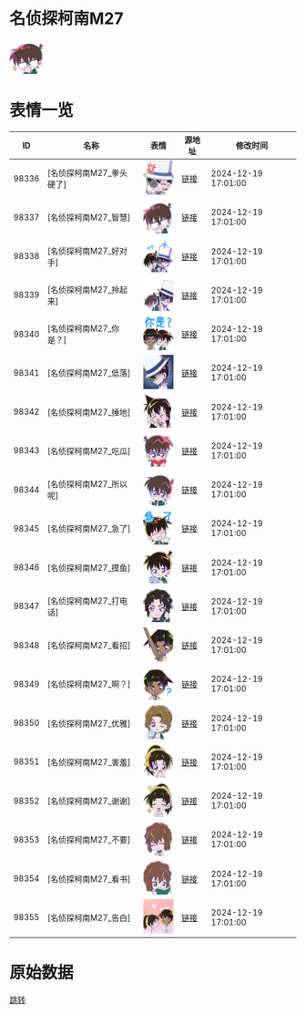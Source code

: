 # 名侦探柯南M27

<img src="./cover.png" height="60" alt="cover" />

# 表情一览

|ID|名称|表情|源地址|修改时间|
|----|----|----|----|----|
|98336|[名侦探柯南M27_拳头硬了]|<img src="./pic/098336_%5B名侦探柯南M27_拳头硬了%5D.png" height="60" alt="拳头硬了"/>|[链接](https://i0.hdslb.com/bfs/garb/76713013f56b73f5205da2ac2950a4daf674bc65.png)|2024-12-19 17:01:00|
|98337|[名侦探柯南M27_智慧]|<img src="./pic/098337_%5B名侦探柯南M27_智慧%5D.png" height="60" alt="智慧"/>|[链接](https://i0.hdslb.com/bfs/garb/18acc3115f44837859fe9b45722681d8f3690b40.png)|2024-12-19 17:01:00|
|98338|[名侦探柯南M27_好对手]|<img src="./pic/098338_%5B名侦探柯南M27_好对手%5D.png" height="60" alt="好对手"/>|[链接](https://i0.hdslb.com/bfs/garb/bcfa1162653d027702e19b1416222bd313e8c909.png)|2024-12-19 17:01:00|
|98339|[名侦探柯南M27_拎起来]|<img src="./pic/098339_%5B名侦探柯南M27_拎起来%5D.png" height="60" alt="拎起来"/>|[链接](https://i0.hdslb.com/bfs/garb/03b00304d981360aa1d79148cef7b405e68665bd.png)|2024-12-19 17:01:00|
|98340|[名侦探柯南M27_你是？]|<img src="./pic/098340_%5B名侦探柯南M27_你是？%5D.png" height="60" alt="你是？"/>|[链接](https://i0.hdslb.com/bfs/garb/f89f4495758983c607b0a32a1ac2f2d4fb5af88b.png)|2024-12-19 17:01:00|
|98341|[名侦探柯南M27_低落]|<img src="./pic/098341_%5B名侦探柯南M27_低落%5D.png" height="60" alt="低落"/>|[链接](https://i0.hdslb.com/bfs/garb/cf1a1c72f3648071669a86634275285b16514da2.png)|2024-12-19 17:01:00|
|98342|[名侦探柯南M27_捶地]|<img src="./pic/098342_%5B名侦探柯南M27_捶地%5D.png" height="60" alt="捶地"/>|[链接](https://i0.hdslb.com/bfs/garb/0b0033082a63b154de01afcbc4c5ee4ee9a3e53c.png)|2024-12-19 17:01:00|
|98343|[名侦探柯南M27_吃瓜]|<img src="./pic/098343_%5B名侦探柯南M27_吃瓜%5D.png" height="60" alt="吃瓜"/>|[链接](https://i0.hdslb.com/bfs/garb/e71b0870a1dac28ae466c6462661b74136c3408c.png)|2024-12-19 17:01:00|
|98344|[名侦探柯南M27_所以呢]|<img src="./pic/098344_%5B名侦探柯南M27_所以呢%5D.png" height="60" alt="所以呢"/>|[链接](https://i0.hdslb.com/bfs/garb/48c1bfe739a7038ce6231d6ad7d95964c153c9d4.png)|2024-12-19 17:01:00|
|98345|[名侦探柯南M27_急了]|<img src="./pic/098345_%5B名侦探柯南M27_急了%5D.png" height="60" alt="急了"/>|[链接](https://i0.hdslb.com/bfs/garb/e1accd0e260f19b085e26d084a9677f569003c94.png)|2024-12-19 17:01:00|
|98346|[名侦探柯南M27_摸鱼]|<img src="./pic/098346_%5B名侦探柯南M27_摸鱼%5D.png" height="60" alt="摸鱼"/>|[链接](https://i0.hdslb.com/bfs/garb/ad61937139eb8106ffa6926eefefd0f487e12977.png)|2024-12-19 17:01:00|
|98347|[名侦探柯南M27_打电话]|<img src="./pic/098347_%5B名侦探柯南M27_打电话%5D.png" height="60" alt="打电话"/>|[链接](https://i0.hdslb.com/bfs/garb/709c3094a72a44e9635e08b3eec9d977f460192c.png)|2024-12-19 17:01:00|
|98348|[名侦探柯南M27_看招]|<img src="./pic/098348_%5B名侦探柯南M27_看招%5D.png" height="60" alt="看招"/>|[链接](https://i0.hdslb.com/bfs/garb/a7fd71e9c2d6dafe77e753080ef75a72b7e3cdfe.png)|2024-12-19 17:01:00|
|98349|[名侦探柯南M27_啊？]|<img src="./pic/098349_%5B名侦探柯南M27_啊？%5D.png" height="60" alt="啊？"/>|[链接](https://i0.hdslb.com/bfs/garb/04af408203fd7d0661218ee88e495e81e597363f.png)|2024-12-19 17:01:00|
|98350|[名侦探柯南M27_优雅]|<img src="./pic/098350_%5B名侦探柯南M27_优雅%5D.png" height="60" alt="优雅"/>|[链接](https://i0.hdslb.com/bfs/garb/fd21e465e6277e6ad1bafb55bf5124576db8691e.png)|2024-12-19 17:01:00|
|98351|[名侦探柯南M27_害羞]|<img src="./pic/098351_%5B名侦探柯南M27_害羞%5D.png" height="60" alt="害羞"/>|[链接](https://i0.hdslb.com/bfs/garb/529f1d8eec81ee5723cedf00f34742a679244a94.png)|2024-12-19 17:01:00|
|98352|[名侦探柯南M27_谢谢]|<img src="./pic/098352_%5B名侦探柯南M27_谢谢%5D.png" height="60" alt="谢谢"/>|[链接](https://i0.hdslb.com/bfs/garb/112bef67e1d4cf220332b783ef9ffa53e3b6a138.png)|2024-12-19 17:01:00|
|98353|[名侦探柯南M27_不要]|<img src="./pic/098353_%5B名侦探柯南M27_不要%5D.png" height="60" alt="不要"/>|[链接](https://i0.hdslb.com/bfs/garb/486a1607d72b25a5332b495f2a8d41b96dc3e244.png)|2024-12-19 17:01:00|
|98354|[名侦探柯南M27_看书]|<img src="./pic/098354_%5B名侦探柯南M27_看书%5D.png" height="60" alt="看书"/>|[链接](https://i0.hdslb.com/bfs/garb/0020aa242cab2f8e5d2b22a0d6df3d960913efda.png)|2024-12-19 17:01:00|
|98355|[名侦探柯南M27_告白]|<img src="./pic/098355_%5B名侦探柯南M27_告白%5D.png" height="60" alt="告白"/>|[链接](https://i0.hdslb.com/bfs/garb/a7a5a2393c3d253d65223f502f0930f6a8d917fa.png)|2024-12-19 17:01:00|

# 原始数据

[跳转](./raw.json)

